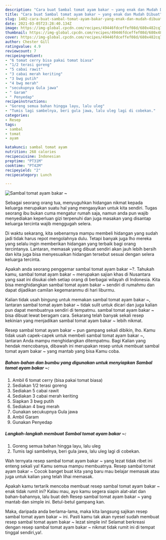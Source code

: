 ```yaml
---
description: "Cara buat Sambal tomat ayam bakar ~ yang enak dan Mudah Dibuat"
title: "Cara buat Sambal tomat ayam bakar ~ yang enak dan Mudah Dibuat"
slug: 1402-cara-buat-sambal-tomat-ayam-bakar-yang-enak-dan-mudah-dibuat
date: 2021-03-05T23:28:40.134Z
image: https://img-global.cpcdn.com/recipes/49446fdceffef08d/680x482cq70/sambal-tomat-ayam-bakar-foto-resep-utama.jpg
thumbnail: https://img-global.cpcdn.com/recipes/49446fdceffef08d/680x482cq70/sambal-tomat-ayam-bakar-foto-resep-utama.jpg
cover: https://img-global.cpcdn.com/recipes/49446fdceffef08d/680x482cq70/sambal-tomat-ayam-bakar-foto-resep-utama.jpg
author: Chester Gill
ratingvalue: 4.9
reviewcount: 7
recipeingredient:
- "6 tomat cerry bisa pakai tomat biasa"
- "1/2 terasi goreng"
- "5 cabai rawit"
- "3 cabai merah keriting"
- "3 bwg putih"
- "4 bwg merah"
- "secukupnya Gula jawa"
- " Garam"
- " Penyedap"
recipeinstructions:
- "Goreng semua bahan hingga layu, lalu uleg"
- "Tumis lagi sambelnya, beri gula jawa, lalu uleg lagi di cobekan."
categories:
- Resep
tags:
- sambal
- tomat
- ayam

katakunci: sambal tomat ayam 
nutrition: 268 calories
recipecuisine: Indonesian
preptime: "PT31M"
cooktime: "PT42M"
recipeyield: "2"
recipecategory: Lunch

---
```



![Sambal tomat ayam bakar ~](https://img-global.cpcdn.com/recipes/49446fdceffef08d/680x482cq70/sambal-tomat-ayam-bakar-foto-resep-utama.jpg)

Sebagai seorang orang tua, menyuguhkan hidangan nikmat kepada keluarga merupakan suatu hal yang mengasyikan untuk kita sendiri. Tugas seorang ibu bukan cuma mengatur rumah saja, namun anda pun wajib menyediakan keperluan gizi terpenuhi dan juga masakan yang disantap keluarga tercinta wajib menggugah selera.

Di waktu  sekarang, kita sebenarnya mampu membeli hidangan yang sudah jadi tidak harus repot mengolahnya dulu. Tetapi banyak juga lho mereka yang selalu ingin memberikan hidangan yang terbaik bagi orang tercintanya. Lantaran, memasak yang dibuat sendiri akan jauh lebih bersih dan kita juga bisa menyesuaikan hidangan tersebut sesuai dengan selera keluarga tercinta. 



Apakah anda seorang penggemar sambal tomat ayam bakar ~?. Tahukah kamu, sambal tomat ayam bakar ~ merupakan sajian khas di Nusantara yang saat ini disukai oleh setiap orang di berbagai wilayah di Indonesia. Kita bisa menghidangkan sambal tomat ayam bakar ~ sendiri di rumahmu dan dapat dijadikan camilan kegemaranmu di hari liburmu.

Kalian tidak usah bingung untuk memakan sambal tomat ayam bakar ~, lantaran sambal tomat ayam bakar ~ tidak sulit untuk dicari dan juga kalian pun dapat membuatnya sendiri di tempatmu. sambal tomat ayam bakar ~ bisa dibuat lewat beragam cara. Sekarang telah banyak sekali resep kekinian yang menjadikan sambal tomat ayam bakar ~ lebih nikmat.

Resep sambal tomat ayam bakar ~ pun gampang sekali dibikin, lho. Kamu tidak usah capek-capek untuk membeli sambal tomat ayam bakar ~, lantaran Anda mampu menghidangkan ditempatmu. Bagi Kalian yang hendak mencobanya, dibawah ini merupakan resep untuk membuat sambal tomat ayam bakar ~ yang mantab yang bisa Kamu coba.

<!--inarticleads1-->

##### Bahan-bahan dan bumbu yang digunakan untuk menyiapkan Sambal tomat ayam bakar ~:

1. Ambil 6 tomat cerry (bisa pakai tomat biasa)
1. Sediakan 1/2 terasi goreng
1. Sediakan 5 cabai rawit
1. Sediakan 3 cabai merah keriting
1. Siapkan 3 bwg putih
1. Sediakan 4 bwg merah
1. Gunakan secukupnya Gula jawa
1. Ambil  Garam
1. Gunakan  Penyedap




<!--inarticleads2-->

##### Langkah-langkah membuat Sambal tomat ayam bakar ~:

1. Goreng semua bahan hingga layu, lalu uleg
1. Tumis lagi sambelnya, beri gula jawa, lalu uleg lagi di cobekan.




Wah ternyata resep sambal tomat ayam bakar ~ yang lezat tidak ribet ini enteng sekali ya! Kamu semua mampu membuatnya. Resep sambal tomat ayam bakar ~ Cocok banget buat kita yang baru mau belajar memasak atau juga untuk kalian yang telah lihai memasak.

Apakah kamu tertarik mencoba membuat resep sambal tomat ayam bakar ~ enak tidak rumit ini? Kalau mau, ayo kamu segera siapin alat-alat dan bahan-bahannya, lalu buat deh Resep sambal tomat ayam bakar ~ yang mantab dan simple ini. Betul-betul gampang kan. 

Maka, daripada anda berlama-lama, maka kita langsung sajikan resep sambal tomat ayam bakar ~ ini. Pasti kamu tak akan nyesel sudah membuat resep sambal tomat ayam bakar ~ lezat simple ini! Selamat berkreasi dengan resep sambal tomat ayam bakar ~ nikmat tidak rumit ini di tempat tinggal sendiri,ya!.

